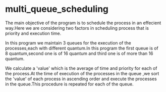 # multi_queue_scheduling

The main objective of the program is to schedule the process in an effecient way.Here we are considering two factors in scheduling process that 
is priority and execution time.

In this program we maintain 3 queues for the execution of the processes,each with different quantum.In this program the first queue is of 8 
quantum,second one is of 16 quantum and third one is of more than 16 quantum.

We calculate a 'value' which is the average of time and priority for each of the process.At the time of execution of the processes in the 
queue ,we sort the 'value' of each process in ascending order and execute the processes in the queue.This procedure is repeated for each of the queue.
